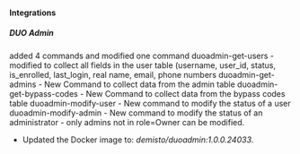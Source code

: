 
#### Integrations
##### DUO Admin
 added 4 commands and modified one command
duoadmin-get-users - modified to collect all fields in the user table (username, user_id, status, is_enrolled, last_login, real name, email, phone numbers
duoadmin-get-admins - New Command to collect data from the admin table
duoadmin-get-bypass-codes - New Command to collect data from the bypass codes table
duoadmin-modify-user - New command to modify the status of a user
duoadmin-modify-admin - New command to modify the status of an administrator - only admins not in role=Owner can be modified.
- Updated the Docker image to: *demisto/duoadmin:1.0.0.24033*.
